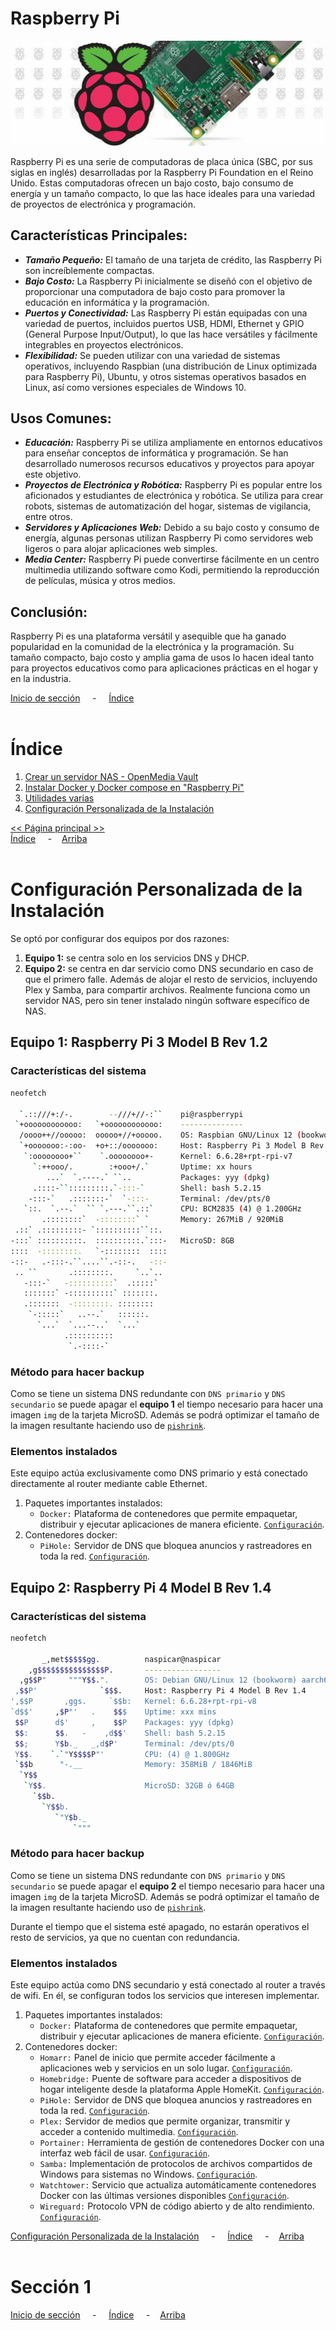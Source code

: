 # Raspberry Pi

![Header](../img/ima-raspberrypi-header-01.png)

Raspberry Pi es una serie de computadoras de placa única (SBC, por sus siglas en inglés) desarrolladas por la Raspberry Pi Foundation en el Reino Unido. Estas computadoras ofrecen un bajo costo, bajo consumo de energía y un tamaño compacto, lo que las hace ideales para una variedad de proyectos de electrónica y programación.

## Características Principales:

* ***Tamaño Pequeño:*** El tamaño de una tarjeta de crédito, las Raspberry Pi son increíblemente compactas.
* ***Bajo Costo:*** La Raspberry Pi inicialmente se diseñó con el objetivo de proporcionar una computadora de bajo costo para promover la educación en informática y la programación.
* ***Puertos y Conectividad:*** Las Raspberry Pi están equipadas con una variedad de puertos, incluidos puertos USB, HDMI, Ethernet y GPIO (General Purpose Input/Output), lo que las hace versátiles y fácilmente integrables en proyectos electrónicos.
* ***Flexibilidad:*** Se pueden utilizar con una variedad de sistemas operativos, incluyendo Raspbian (una distribución de Linux optimizada para Raspberry Pi), Ubuntu, y otros sistemas operativos basados en Linux, así como versiones especiales de Windows 10.

## Usos Comunes:

* ***Educación:*** Raspberry Pi se utiliza ampliamente en entornos educativos para enseñar conceptos de informática y programación. Se han desarrollado numerosos recursos educativos y proyectos para apoyar este objetivo.
* ***Proyectos de Electrónica y Robótica:*** Raspberry Pi es popular entre los aficionados y estudiantes de electrónica y robótica. Se utiliza para crear robots, sistemas de automatización del hogar, sistemas de vigilancia, entre otros.
* ***Servidores y Aplicaciones Web:*** Debido a su bajo costo y consumo de energía, algunas personas utilizan Raspberry Pi como servidores web ligeros o para alojar aplicaciones web simples.
* ***Media Center:*** Raspberry Pi puede convertirse fácilmente en un centro multimedia utilizando software como Kodi, permitiendo la reproducción de películas, música y otros medios.

## Conclusión:

Raspberry Pi es una plataforma versátil y asequible que ha ganado popularidad en la comunidad de la electrónica y la programación. Su tamaño compacto, bajo costo y amplia gama de usos lo hacen ideal tanto para proyectos educativos como para aplicaciones prácticas en el hogar y en la industria.

[Inicio de sección](#raspberry-pi ) &nbsp; &nbsp; - &nbsp; &nbsp; [Índice](#índice)
<br><br>

# Índice
1. [Crear un servidor NAS - OpenMedia Vault](./servidorNAS.md)
2. [Instalar Docker y Docker compose en "Raspberry Pi"](./docker.md)
3. [Utilidades varias](./utilidadespi.md)
4. [Configuración Personalizada de la Instalación](#configuración-personalizada-de-la-instalación)
   
[<< Página principal >>](../README.md)<br>
[Índice](#índice ) &nbsp; &nbsp; - &nbsp; &nbsp;[Arriba](#raspberry-pi)
<br><br>

# Configuración Personalizada de la Instalación
Se optó por configurar dos equipos por dos razones:
1. **Equipo 1:** se centra solo en los servicios DNS y DHCP.
2. **Equipo 2:** se centra en dar servicio como DNS secundario en caso de que el primero falle. Además de alojar el resto de servicios, incluyendo Plex y Samba, para compartir archivos. Realmente funciona como un servidor NAS, pero sin tener instalado ningún software específico de NAS.

## Equipo 1: Raspberry Pi 3 Model B Rev 1.2 

### Características del sistema
```bash
neofetch

  `.::///+:/-.        --///+//-:``    pi@raspberrypi 
 `+oooooooooooo:   `+oooooooooooo:    -------------- 
  /oooo++//ooooo:  ooooo+//+ooooo.    OS: Raspbian GNU/Linux 12 (bookworm) armv7l 
  `+ooooooo:-:oo-  +o+::/ooooooo:     Host: Raspberry Pi 3 Model B Rev 1.2 
   `:oooooooo+``    `.oooooooo+-      Kernel: 6.6.28+rpt-rpi-v7 
     `:++ooo/.        :+ooo+/.`       Uptime: xx hours 
        ...`  `.----.` ``..           Packages: yyy (dpkg) 
     .::::-``:::::::::.`-:::-`        Shell: bash 5.2.15 
    -:::-`   .:::::::-`  `-:::-       Terminal: /dev/pts/0 
   `::.  `.--.`  `` `.---.``.::`      CPU: BCM2835 (4) @ 1.200GHz 
       .::::::::`  -::::::::` `       Memory: 267MiB / 920MiB 
 .::` .:::::::::- `::::::::::``::.      
-:::` ::::::::::.  ::::::::::.`:::-   MicroSD: 8GB                        
::::  -::::::::.   `-::::::::  ::::                           
-::-   .-:::-.``....``.-::-.   -::-
 .. ``       .::::::::.     `..`..
   -:::-`   -::::::::::`  .:::::`
   :::::::` -::::::::::` :::::::.
   .:::::::  -::::::::. ::::::::
    `-:::::`   ..--.`   ::::::.
      `...`  `...--..`  `...`
            .::::::::::
             `.-::::-`
```

### Método para hacer backup
Como se tiene un sistema DNS redundante con `DNS primario` y `DNS secundario` se puede apagar el **equipo 1** el tiempo necesario para hacer una imagen `img` de la tarjeta MicroSD. Además se podrá optimizar el tamaño de la imagen resultante haciendo uso de [`pishrink`](./utilidadespi.md#reducir-imagen-de-microsd).

### Elementos instalados
Este equipo actúa exclusivamente como DNS primario y está conectado directamente al router mediante cable Ethernet.

1. Paquetes importantes instalados:
   * `Docker:` Plataforma de contenedores que permite empaquetar, distribuir y ejecutar aplicaciones de manera eficiente. [`Configuración`](./docker.md).
2. Contenedores docker:
   * `PiHole:` Servidor de DNS que bloquea anuncios y rastreadores en toda la red. [`Configuración`](./servicios-docker/pihole.md).


## Equipo 2: Raspberry Pi 4 Model B Rev 1.4 

### Características del sistema
```bash
neofetch

       _,met$$$$$gg.          naspicar@naspicar 
    ,g$$$$$$$$$$$$$$$P.       ----------------- 
  ,g$$P"     """Y$$.".        OS: Debian GNU/Linux 12 (bookworm) aarch64 
 ,$$P'              `$$$.     Host: Raspberry Pi 4 Model B Rev 1.4 
',$$P       ,ggs.     `$$b:   Kernel: 6.6.28+rpt-rpi-v8 
`d$$'     ,$P"'   .    $$$    Uptime: xxx mins 
 $$P      d$'     ,    $$P    Packages: yyy (dpkg) 
 $$:      $$.   -    ,d$$'    Shell: bash 5.2.15 
 $$;      Y$b._   _,d$P'      Terminal: /dev/pts/0 
 Y$$.    `.`"Y$$$$P"'         CPU: (4) @ 1.800GHz 
 `$$b      "-.__              Memory: 358MiB / 1846MiB
  `Y$$                        
   `Y$$.                      MicroSD: 32GB ó 64GB                        
     `$$b.                                            
       `Y$$b.
          `"Y$b._
              `"""

```

### Método para hacer backup
Como se tiene un sistema DNS redundante con `DNS primario` y `DNS secundario` se puede apagar el **equipo 2** el tiempo necesario para hacer una imagen `img` de la tarjeta MicroSD. Además se podrá optimizar el tamaño de la imagen resultante haciendo uso de [`pishrink`](./utilidadespi.md#reducir-imagen-de-microsd).

Durante el tiempo que el sistema esté apagado, no estarán operativos el resto de servicios, ya que no cuentan con redundancia.

### Elementos instalados
Este equipo actúa como DNS secundario y está conectado al router a través de wifi. En él, se configuran todos los servicios que interesen implementar.

1. Paquetes importantes instalados:
   * `Docker:` Plataforma de contenedores que permite empaquetar, distribuir y ejecutar aplicaciones de manera eficiente. [`Configuración`](./docker.md).
2. Contenedores docker:
   * `Homarr:` Panel de inicio que permite acceder fácilmente a aplicaciones web y servicios en un solo lugar. [`Configuración`](./servicios-docker/homarr.md).
   * `Homebridge:` Puente de software para acceder a dispositivos de hogar inteligente desde la plataforma Apple HomeKit. [`Configuración`](./servicios-docker/homebridge.md).
   * `PiHole:` Servidor de DNS que bloquea anuncios y rastreadores en toda la red. [`Configuración`](./servicios-docker/pihole.md).
   * `Plex:` Servidor de medios que permite organizar, transmitir y acceder a contenido multimedia. [`Configuración`](./servicios-docker/plex.md).
   * `Portainer:` Herramienta de gestión de contenedores Docker con una interfaz web fácil de usar. [`Configuración`](./servicios-docker/portainer.md).
   * `Samba:` Implementación de protocolos de archivos compartidos de Windows para sistemas no Windows. [`Configuración`](./servicios-docker/samba.md).
   * `Watchtower:` Servicio que actualiza automáticamente contenedores Docker con las últimas versiones disponibles [`Configuración`](./servicios-docker/wathtower.md).
   * `Wireguard:` Protocolo VPN de código abierto y de alto rendimiento. [`Configuración`](./servicios-docker/wireguard.md).


[Configuración Personalizada de la Instalación](#configuración-personalizada-de-la-instalación) &nbsp; &nbsp; - &nbsp; &nbsp; [Índice](#índice ) &nbsp; &nbsp; - &nbsp; &nbsp;[Arriba](#raspberry-pi)
<br><br>

# Sección 1



[Inicio de sección](#sección-1 ) &nbsp; &nbsp; - &nbsp; &nbsp; [Índice](#índice ) &nbsp; &nbsp; - &nbsp; &nbsp;[Arriba](#raspberry-pi)
<br><br>




